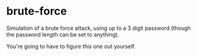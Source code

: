 # brute-force
Simulation of a brute force attack, using up to a 3 digit password (though the password length can be set to anything).

You're going to have to figure this one out yourself.
